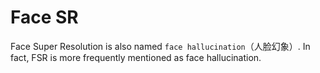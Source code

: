 # Face SR

Face Super Resolution is also named `face hallucination`（人脸幻象）. In fact, FSR is more frequently mentioned as face hallucination.
